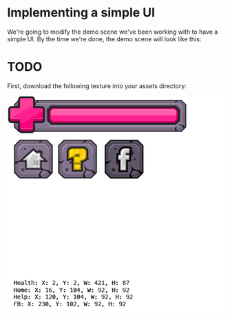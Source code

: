 # Implementing a simple UI

We're going to modify the demo scene we've been working with to have a simple UI. By the time we're done, the demo scene will look like this:

# TODO

First, download the following texture into your assets directory:

![UI](ui_atlas.png)

